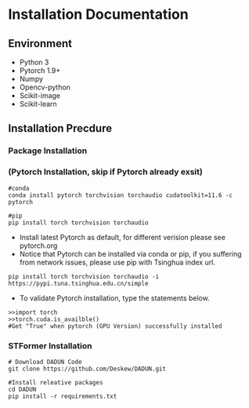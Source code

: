 # Installation Documentation 
## Environment
* Python 3
* Pytorch 1.9+
* Numpy
* Opencv-python 
* Scikit-image
* Scikit-learn
## Installation Precdure
### Package Installation

###  (Pytorch Installation, skip if Pytorch already exsit)

```
#conda
conda install pytorch torchvision torchaudio cudatoolkit=11.6 -c pytorch

#pip
pip install torch torchvision torchaudio
```
* Install latest Pytorch as default, for different verision please see pytorch.org
* Notice that Pytorch can be installed via conda or pip, if you suffering from network issues, please use pip with Tsinghua index url.
```
pip install torch torchvision torchaudio -i https://pypi.tuna.tsinghua.edu.cn/simple 
```
* To validate Pytorch installation, type the statements below.
```
>>import torch 
>>torch.cuda.is_availble()
#Get "True" when pytorch (GPU Version) successfully installed 
```
### STFormer Installation

```
# Download DADUN Code
git clone https://github.com/Deskew/DADUN.git

#Install releative packages
cd DADUN
pip install -r requirements.txt